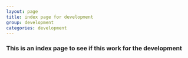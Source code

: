 ```yaml
---
layout: page
title: index page for development
group: development
categories: development
---
```


### This is an index page to see if this work for the development 
